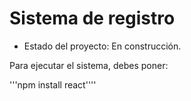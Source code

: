 <h1> Sistema de registro</h1> 

- Estado del proyecto: En construcción.

Para ejecutar el sistema, debes poner: 

'''npm install react''''
